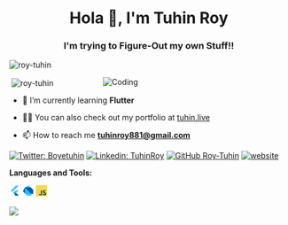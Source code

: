 <h1 align="center">Hola 👋, I'm Tuhin Roy</h1>
<h3 align="center">I'm trying to Figure-Out my own Stuff!!</h3>

<p align="left"> <img src="https://komarev.com/ghpvc/?username=roy-tuhin&label=Profile%20views&color=0e75b6&style=flat" alt="roy-tuhin" /> </p>
<img align="right" alt="Coding" width="335" src="https://static.collectui.com/shots/3773756/working-from-home-large">
<p>&nbsp;<img align="center" src="https://github-readme-stats.vercel.app/api?username=roy-tuhin&show_icons=true&locale=en"alt="roy-tuhin" /></p>


- 🌱 I’m currently learning **Flutter**

- 👨‍💻 You can also check out my portfolio at [tuhin.live](tuhin.live)

- 📫 How to reach me **tuhinroy881@gmail.com**



[![Twitter: Boyetuhin](https://img.shields.io/twitter/follow/Boyetuhin?style=social)](https://twitter.com/Boyetuhin)
[![Linkedin: TuhinRoy](https://img.shields.io/badge/-TuhinRoy-blue?style=flat-square&logo=Linkedin&logoColor=white&link=https://www.linkedin.com/in/tuhin-roy-17th/)](https://www.linkedin.com/in/tuhin-roy-17th/)
[![GitHub Roy-Tuhin](https://img.shields.io/github/followers/Roy-Tuhin?label=follow&style=social)](https://github.com/Roy-Tuhin)
[![website](https://img.shields.io/badge/PortfolioWebsite-tuhin.live-2648ff?style=flat-square&logo=google-chrome)](https://tuhin.live/)



**Languages and Tools:**  

<code><img height="20" src="https://raw.githubusercontent.com/github/explore/80688e429a7d4ef2fca1e82350fe8e3517d3494d/topics/flutter/flutter.png"></code>
<code><img height="20" src="https://raw.githubusercontent.com/github/explore/80688e429a7d4ef2fca1e82350fe8e3517d3494d/topics/dart/dart.png"></code>
<code><img height="20" src="https://raw.githubusercontent.com/github/explore/80688e429a7d4ef2fca1e82350fe8e3517d3494d/topics/javascript/javascript.png"></code>


<a href="https://github.com/Roy-Tuhin">
  <img align="center" src="https://github-readme-stats.vercel.app/api/top-langs/?username=Roy-Tuhin&theme=light&hide_langs_below=1" />
</a>




